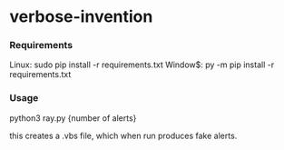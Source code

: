 # verbose-invention

### Requirements

Linux: sudo pip install -r requirements.txt
Window$: py -m pip install -r requirements.txt

### Usage

python3 ray.py {number of alerts}

this creates a .vbs file, which when run produces fake alerts.